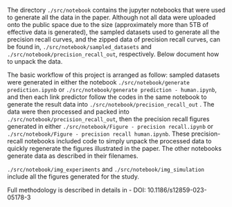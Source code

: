 The directory ```./src/notebook``` contains the jupyter notebooks that were used to generate all the data in the paper. Although not all data were uploaded onto the public space due to the size (approximately more than 5TB of effective data is generated), the sampled datasets used to generate all the precision recall curves, and the zipped data of precision recall curves, can be found in, ```./src/notebook/sampled_datasets``` and ```./src/notebook/precision_recall_out```, respectively. Below document how to unpack the data.

The basic workflow of this project is arranged as follow: sampled datasets were generated in either the notebook ```./src/notebook/generate prediction.ipynb``` or ```./src/notebook/generate prediction - human.ipynb```, and then each link predictor follow the codes in the same notebook to generate the result data into ```./src/notebook/precision_recall_out``` . The data were then processed and packed into ```./src/notebook/precision_recall_out```, then the precision recall figures generated in either ```./src/notebook/Figure - precision recall.ipynb``` or ```./src/notebook/Figure - precision recall human.ipynb```. These precision-recall notebooks included code to simply unpack the processed data to quickly regenerate the figures illustrated in the paper. The other notebooks generate data as described in their filenames.

```./src/notebook/img_experiments``` and ```./src/notebook/img_simulation``` include all the figures generated for the study.

Full methodology is described in details in - DOI: 10.1186/s12859-023-05178-3